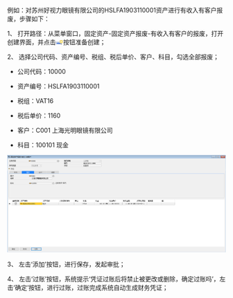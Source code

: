 例如：对苏州好视力眼镜有限公司的HSLFA1903110001资产进行有收入有客户报废，步骤如下：

1、 打开路径：从菜单窗口，固定资产-固定资产报废-有收入有客户的报废，打开创建界面，并点击![img](images/yw8.7.1.png)按钮准备创建；

2、 选择公司代码、资产编号、税组、税后单价、客户、科目，勾选全部报废；

- 公司代码：10000

- 资产编号：HSLFA1903110001

- 税组：VAT16

- 税后单价：1160

- 客户：C001    上海光明眼镜有限公司

- 科目：100101 现金

![img](images/yw8.7.2.png) 

3、 左击‘添加’按钮，进行保存，发起审批；

4、 左击‘过账’按钮，系统提示‘凭证过账后将禁止被更改或删除，确定过账吗’，左击‘确定’按钮，进行过账，过账完成系统自动生成财务凭证；